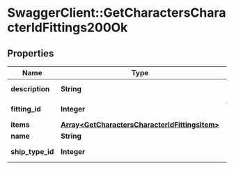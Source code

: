 # SwaggerClient::GetCharactersCharacterIdFittings200Ok

## Properties
Name | Type | Description | Notes
------------ | ------------- | ------------- | -------------
**description** | **String** | description string | 
**fitting_id** | **Integer** | fitting_id integer | 
**items** | [**Array&lt;GetCharactersCharacterIdFittingsItem&gt;**](GetCharactersCharacterIdFittingsItem.md) | items array | 
**name** | **String** | name string | 
**ship_type_id** | **Integer** | ship_type_id integer | 


